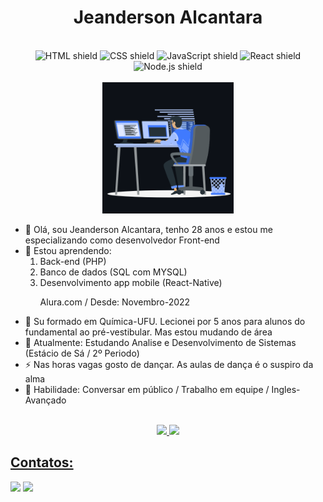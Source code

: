 <div align='center'>
  <h1>Jeanderson Alcantara</h1>
</div>
<br>
<div align='center'>
  <img src="https://img.shields.io/badge/HTML5-E34F26?style=for-the-badge&logo=html5&logoColor=white" alt="HTML shield">
  <img src="https://img.shields.io/badge/CSS3-1572B6?style=for-the-badge&logo=css3&logoColor=white" alt="CSS shield">
  <img src="https://img.shields.io/badge/JavaScript-F7DF1E?style=for-the-badge&logo=javascript&logoColor=black" alt="JavaScript shield">
  <img src="https://img.shields.io/badge/React-20232A?style=for-the-badge&logo=react&logoColor=61DAFB" alt="React shield"/>
  <img src="https://img.shields.io/badge/Node.js-43853D?style=for-the-badge&logo=node.js&logoColor=white" alt="Node.js shield"/>
</div>
<br>

<div align=center>
<img src='https://raw.githubusercontent.com/AdityaKumar28/AdityaKumar28/main/animation.gif' whidth=150, height=210/>
</div>

<ul>
  <li>🔭 Olá, sou Jeanderson Alcantara, tenho 28 anos e estou me especializando como desenvolvedor Front-end 
  <li>🌱 Estou aprendendo: 
  <ol>
      <li>Back-end (PHP)</li>
      <li>Banco de dados (SQL com MYSQL)</li>
      <li>Desenvolvimento app mobile (React-Native)</li>
      <p>Alura.com / Desde: Novembro-2022</p>
  </ol>
<li>👯 Su formado em Química-UFU. Lecionei por 5 anos para alunos do fundamental ao pré-vestibular. Mas estou mudando de área</li>
<li>🤔 Atualmente: Estudando Analise e Desenvolvimento de Sistemas (Estácio de Sá / 2º Periodo) </li>
<li>⚡ Nas horas vagas gosto de dançar. As aulas de dança é o suspiro da alma </li>
<li>💬 Habilidade: Conversar em público / Trabalho em equipe / Ingles-Avançado</li>
</ul>
<br>
<div align='center'>
<a href="https://github.com/jeanderson-mab">
<img height="180em" src="https://github-readme-stats.vercel.app/api/top-langs/?username=jeanderson-mab&layout=compact&langs_count=7&theme=dracula"/>
<img height="180em" src="https://github-readme-stats.vercel.app/api?username=jeanderson-mab&show_icons=true&theme=dracula&include_all_commits=true&count_private=true"/>
</div>

## Contatos:
<div >
<a href="https://instagram.com/jeanderson.mab" target="_blank"><img src="https://img.shields.io/badge/-Instagram-%23E4405F?style=for-the-badge&logo=instagram&logoColor=white" target="_blank"></a>
<a href="https://www.linkedin.com/in/jeanderson-martins-de-alcantara-barbosa-3837826a/" target="_blank"><img src="https://img.shields.io/badge/-LinkedIn-%230077B5?style=for-the-badge&logo=linkedin&logoColor=white" target="_blank"></a>   
</div>
